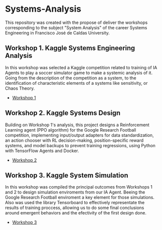 # Systems-Analysis
This repository was created with the propose of deliver the workshops corresponding to the subject "System Analysis" of the career Systems Engineering in Francisco José de Caldas University.

## Workshop 1. Kaggle Systems Engineering Analysis
In this workshop was selected a Kaggle competition related to training of IA Agents to play a soccer simulator game to make a systemic analysis of it. Going from the description of the competition as a system, to the identification of characteristic elements of a systems like sensitivity, or Chaos Theory.
- [Workshop 1](./workshop1/Workshop1.pdf)

## Workshop 2. Kaggle Systems Design 
Building on Workshop 1's analysis, this project designs a Reinforcement Learning agent (PPO algorithm) for the Google Research Football competition, implementing input/output adapters for data standardization, an action chooser with RL decision-making, position-specific reward systems, and model backups to prevent training regressions, using Python with TensorFlow Agents and Docker.
- [Workshop 2](./workshop2/Workshop2.pdf)

## Workshop 3. Kaggle System Simulation
In this workshop was compiled the principal outcomes from Workshops 1 and 2 to design simulation enviroments from our IA Agent. Beeing the Google Research Football enviroment a key element for those simulations. Also was used the library Tensorboard to effectively representate the results of training proccess, allowing us to do some final conclusions around emergent behaviors and the efectivity of the first design done.
- [Workshop 3](./Workshop_3_Simulation/Workshop3.pdf)
